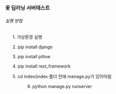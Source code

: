 <h3>꽃 딥러닝 서버테스트 </h3>
<h6>실행 방법 </h6>
<ol>1. 가상환경 실행</ol>
<ol>2. pip install django</ol>
<ol>3. pip install pillow</ol>
<ol>4. pip install rest_framework</ol>
<ol>5. cd index(index 폴더 안에 manage.py가 있어야됨<ol>
<ol>6. python manage.py runserver</ol>
